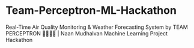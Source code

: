 # Team-Perceptron-ML-Hackathon
Real-Time Air Quality Monitoring &amp; Weather Forecasting System by TEAM PERCEPTRON 👨‍💻👩‍💻 | Naan Mudhalvan Machine Learning Project Hackathon
